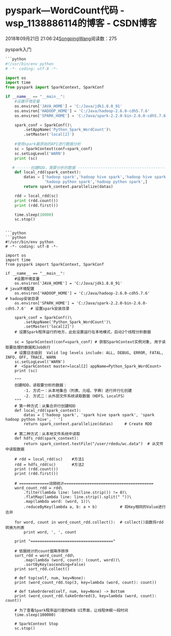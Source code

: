 # pyspark—WordCount代码 - wsp_1138886114的博客 - CSDN博客





2018年09月21日 21:06:24[SongpingWang](https://me.csdn.net/wsp_1138886114)阅读数：275








pyspark入门

```python
```python
#!/usr/bin/env python
# -*- coding: utf-8 -*-

import os
import time
from pyspark import SparkContext, SparkConf

if __name__ == "__main__":
    #设置环境变量
    os.environ['JAVA_HOME'] = 'C:/Java/jdk1.8.0_91'                      # java环境配置
    os.environ['HADOOP_HOME'] = 'C:/Java/hadoop-2.6.0-cdh5.7.6'          # hadoop安装目录
    os.environ['SPARK_HOME'] = 'C:/Java/spark-2.2.0-bin-2.6.0-cdh5.7.6'  # 设置spark安装目录

    spark_conf = SparkConf()\
        .setAppName('Python_Spark_WordCount')\
        .setMaster('local[2]') 
        
    #使用spark最原始的API进行数据分析
    sc = SparkContext(conf=spark_conf)
    sc.setLogLevel('WARN')
    print (sc)

   # ------创建RDD，需要分析的数据 --------------------------------------
    def local_rdd(spark_context):
        datas = ['hadoop spark','hadoop hive spark','hadoop hive spark',\
                 'hadoop python spark','hadoop python spark',]
        return spark_context.parallelize(datas)

    rdd = local_rdd(sc)
    print (rdd.count())
    print (rdd.first())

    time.sleep(10000)
    sc.stop()
```
```

```python
```python
#!/usr/bin/env python
# -*- coding: utf-8 -*-

import os
import time
from pyspark import SparkContext, SparkConf

if __name__ == "__main__":
    #设置环境变量
    os.environ['JAVA_HOME'] = 'C:/Java/jdk1.8.0_91'                      # java环境配置
    os.environ['HADOOP_HOME'] = 'C:/Java/hadoop-2.6.0-cdh5.7.6'          # hadoop安装目录
    os.environ['SPARK_HOME'] = 'C:/Java/spark-2.2.0-bin-2.6.0-cdh5.7.6'  # 设置spark安装目录

    spark_conf = SparkConf()\
        .setAppName('Python_Spark_WordCount')\
        .setMaster('local[2]')  
    # 设置Spark程序运行的地方，此处设置运行在本地模式，启动2个线程分析数据

    sc = SparkContext(conf=spark_conf) # 获取SparkContext实例对象, 用于读取要处理的数据和Job执行
    # 设置日志级别  Valid log levels include: ALL, DEBUG, ERROR, FATAL, INFO, OFF, TRACE, WARN
    sc.setLogLevel('WARN')
    #  <SparkContext master=local[2] appName=Python_Spark_WordCount>
    print (sc)

    """
    创建RDD，读取要分析的数据：
        -1. 方式一：从本地集合（列表、元组、字典）进行并行化创建
        -2. 方式二：从外部文件系统读取数据（HDFS、LocalFS）
    """
    # 第一种方式：从集合并行创建RDD
    def local_rdd(spark_context):
        datas = ['hadoop spark', 'spark hive spark spark', 'spark hadoop python hive', ' ']
        return spark_context.parallelize(datas)     # Create RDD

    # 第二种方式：从本地文件系统中读取
    def hdfs_rdd(spark_context):
        return spark_context.textFile("/user/rdedu/wc.data")  # 从文件中读取数据

    # rdd = local_rdd(sc)    #方法1
    rdd = hdfs_rdd(sc)       #方法2
    print (rdd.count())
    print (rdd.first())

    # =============词频统计=======================================
    word_count_rdd = rdd\
        .filter(lambda line: len(line.strip()) != 0)\
        .flatMap(lambda line: line.strip().split(" "))\
        .map(lambda word: (word, 1))\
        .reduceByKey(lambda a, b: a + b)          # 将Key相同的Value进行合并

    for word, count in word_count_rdd.collect():  # collect()函数将rdd转换为列表
        print word, ', ', count

    print "===================================="

    # 依据统计的count值降序排序
    sort_rdd = word_count_rdd\
        .map(lambda (word, count): (count, word))\
        .sortByKey(ascending=False)
    print sort_rdd.collect()

    # def top(self, num, key=None):
    print (word_count_rdd.top(3, key=lambda (word, count): count))

    # def takeOrdered(self, num, key=None) -> Bottom
    print (word_count_rdd.takeOrdered(3, key=lambda (word, count): count))

    # 为了查看Spark程序运行是的WEB UI界面，让线程休眠一段时间
    time.sleep(100000)

    # SparkContext Stop
    sc.stop()
```
```



